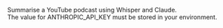 Summarise a YouTube podcast using Whisper and Claude.  
The value for ANTHROPIC_API_KEY must be stored in your environment.

